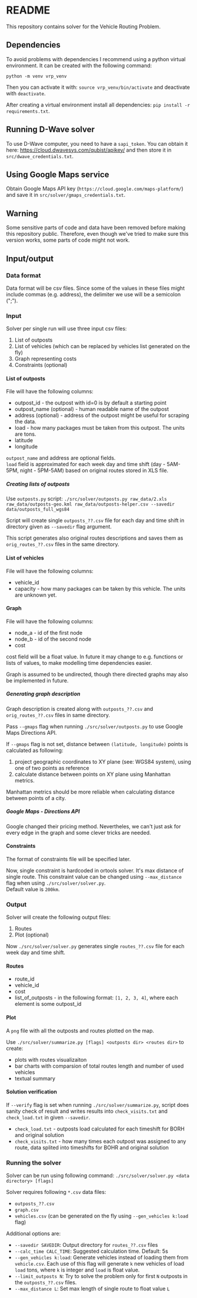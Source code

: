 # README

This repository contains solver for the Vehicle Routing Problem.


## Dependencies

To avoid problems with dependencies I recommend using a python virtual environment. It can be created with the following command:

`python -m venv vrp_venv`

Then you can activate it with: `source vrp_venv/bin/activate` and deactivate with `deactivate`.

After creating a virtual environment install all dependencies: `pip install -r requirements.txt`.

## Running D-Wave solver

To use D-Wave computer, you need to have a `sapi_token`. You can obtain it here: https://cloud.dwavesys.com/qubist/apikey/ and then store it in `src/dwave_credentials.txt`.

## Using Google Maps service

Obtain Google Maps API key (`https://cloud.google.com/maps-platform/`) and save it in `src/solver/gmaps_credentials.txt`.

## Warning

Some sensitive parts of code and data have been removed before making this repository public. Therefore, even though we've tried to make sure this version works, some parts of code might not work.

## Input/output

### Data format

Data format will be csv files.
Since some of the values in these files might include commas (e.g. address), the delimiter we use will be a semicolon (";").

### Input
Solver per single run will use three input csv files:

1. List of outposts
2. List of vehicles (which can be replaced by vehicles list generated on the fly)
3. Graph representing costs
4. Constraints (optional)

#### List of outposts

File will have the following columns:
- outpost_id - the outpost with id=0 is by default a starting point
- outpost_name (optional) - human readable name of the outpost
- address (optional) - address of the outpost might be useful for scraping the data.
- load - how many packages must be taken from this outpost. The units are tons. 
- latitude
- longitude

`outpost_name` and address are optional fields.  
`load` field is approximated for each week day and time shift (day - 5AM-5PM, night - 5PM-5AM) based on original routes stored in XLS file.

##### Creating lists of outposts

Use `outposts.py` script: `./src/solver/outposts.py raw_data/2.xls raw_data/outposts-geo.kml raw_data/outposts-helper.csv --savedir data/outposts_full_wgs84`  

Script will create single `outposts_??.csv` file for each day and time shift in directory given as `--savedir` flag argument.  

This script generates also original routes descriptions and saves them as `orig_routes_??.csv` files in the same directory.

#### List of vehicles

File will have the following columns:
- vehicle_id
- capacity - how many packages can be taken by this vehicle. The units are unknown yet.

#### Graph

File will have the following columns:
- node_a - id of the first node
- node_b - id of the second node
- cost

cost field will be a float value. In future it may change to e.g. functions or lists of values, to make modelling time dependencies easier.

Graph is assumed to be undirected, though there directed graphs may also be implemented in future.

##### Generating graph description

Graph description is created along with `outposts_??.csv` and `orig_routes_??.csv` files in same directory.

Pass `--gmaps` flag when running `./src/solver/outposts.py` to use Google Maps Directions API.

If `--gmaps` flag is not set, distance between `(latitude, longitude)` points is calculated as following:  

1) project geographic coordinates to XY plane (see: WGS84 system), using one of two points as reference  
2) calculate distance between points on XY plane using Manhattan metrics.  

Manhattan metrics should be more reliable when calculating distance between points of a city.

##### Google Maps - Directions API

Google changed their pricing method. Nevertheles, we can't just ask for every edge in the graph and some clever tricks are needed.

#### Constraints

The format of constraints file will be specified later.

Now, single constraint is hardcoded in ortools solver. It's max distance of single route.
This constraint value can be changed using `--max_distance` flag when using `./src/solver/solver.py`.  
Default value is `200km`.

### Output
Solver will create the following output files:

1. Routes
2. Plot (optional)

Now `./src/solver/solver.py` generates single `routes_??.csv` file for each week day and time shift.

#### Routes

- route_id
- vehicle_id
- cost
- list_of_outposts - in the following format: `[1, 2, 3, 4]`, where each element is some outpost_id

#### Plot

A `png` file with all the outposts and routes plotted on the map. 

Use `./src/solver/summarize.py [flags] <outposts dir> <routes dir>` to create:  
- plots with routes visualizaiton  
- bar charts with comparsion of total routes length and number of used vehicles
- textual summary

#### Solution verification

If `--verify` flag is set when running `./src/solver/summarize.py`, script does sanity check of result
and writes results into `check_visits.txt` and `check_load.txt` in given `--savedir`.

- `check_load.txt` - outposts load calculated for each timeshift for BORH and original solution
- `check_visits.txt` - how many times each outpost was assigned to any route, data splited into timeshifts for BOHR and original solution

### Running the solver

Solver can be run using following command: `./src/solver/solver.py <data directory> [flags]`

Solver requires following `*.csv` data files:

- `outposts_??.csv`
- `graph.csv`
- `vehicles.csv` (can be generated on the fly using `--gen_vehicles k:load` flag)

Additional options are:

- `--savedir SAVEDIR`: Output directory for `routes_??.csv` files
- `--calc_time CALC_TIME`: Suggested calculation time. Default: 5s
- `--gen_vehicles k:load`: Generate vehicles instead of loading them from `vehicle.csv`. Each use of this flag will generate `k` new 
vehicles of load `load` tons, where `k` is integer and `load` is float value.
- `--limit_outposts N`: Try to solve the problem only for first `N` outposts in the `outposts_??.csv` files.
- `--max_distance L`: Set max length of single route to float value `L`


